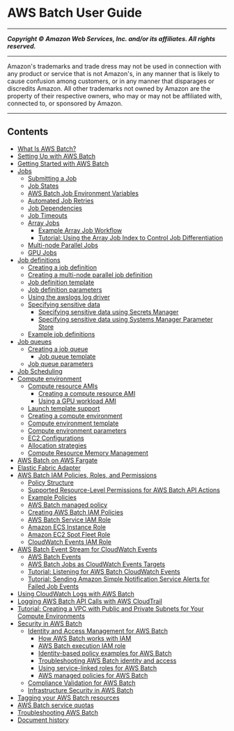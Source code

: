 # AWS Batch User Guide

-----
*****Copyright &copy;  Amazon Web Services, Inc. and/or its affiliates. All rights reserved.*****

-----
Amazon's trademarks and trade dress may not be used in 
     connection with any product or service that is not Amazon's, 
     in any manner that is likely to cause confusion among customers, 
     or in any manner that disparages or discredits Amazon. All other 
     trademarks not owned by Amazon are the property of their respective
     owners, who may or may not be affiliated with, connected to, or 
     sponsored by Amazon.

-----
## Contents
+ [What Is AWS Batch?](what-is-batch.md)
+ [Setting Up with AWS Batch](get-set-up-for-aws-batch.md)
+ [Getting Started with AWS Batch](Batch_GetStarted.md)
+ [Jobs](jobs.md)
   + [Submitting a Job](submit_job.md)
   + [Job States](job_states.md)
   + [AWS Batch Job Environment Variables](job_env_vars.md)
   + [Automated Job Retries](job_retries.md)
   + [Job Dependencies](job_dependencies.md)
   + [Job Timeouts](job_timeouts.md)
   + [Array Jobs](array_jobs.md)
      + [Example Array Job Workflow](example_array_job.md)
      + [Tutorial: Using the Array Job Index to Control Job Differentiation](array_index_example.md)
   + [Multi-node Parallel Jobs](multi-node-parallel-jobs.md)
   + [GPU Jobs](gpu-jobs.md)
+ [Job definitions](job_definitions.md)
   + [Creating a job definition](create-job-definition.md)
   + [Creating a multi-node parallel job definition](multi-node-job-def.md)
   + [Job definition template](job-definition-template.md)
   + [Job definition parameters](job_definition_parameters.md)
   + [Using the awslogs log driver](using_awslogs.md)
   + [Specifying sensitive data](specifying-sensitive-data.md)
      + [Specifying sensitive data using Secrets Manager](specifying-sensitive-data-secrets.md)
      + [Specifying sensitive data using Systems Manager Parameter Store](specifying-sensitive-data-parameters.md)
   + [Example job definitions](example-job-definitions.md)
+ [Job queues](job_queues.md)
   + [Creating a job queue](create-job-queue.md)
      + [Job queue template](job-queue-template.md)
   + [Job queue parameters](job_queue_parameters.md)
+ [Job Scheduling](job_scheduling.md)
+ [Compute environment](compute_environments.md)
   + [Compute resource AMIs](compute_resource_AMIs.md)
      + [Creating a compute resource AMI](create-batch-ami.md)
      + [Using a GPU workload AMI](batch-gpu-ami.md)
   + [Launch template support](launch-templates.md)
   + [Creating a compute environment](create-compute-environment.md)
   + [Compute environment template](compute-environment-template.md)
   + [Compute environment parameters](compute_environment_parameters.md)
   + [EC2 Configurations](ec2-configurations.md)
   + [Allocation strategies](allocation-strategies.md)
   + [Compute Resource Memory Management](memory-management.md)
+ [AWS Batch on AWS Fargate](fargate.md)
+ [Elastic Fabric Adapter](efa.md)
+ [AWS Batch IAM Policies, Roles, and Permissions](IAM_policies.md)
   + [Policy Structure](iam-policy-structure.md)
   + [Supported Resource-Level Permissions for AWS Batch API Actions](batch-supported-iam-actions-resources.md)
   + [Example Policies](ExamplePolicies_BATCH.md)
   + [AWS Batch managed policy](batch_managed_policies.md)
   + [Creating AWS Batch IAM Policies](batch_IAM_user_policies.md)
   + [AWS Batch Service IAM Role](service_IAM_role.md)
   + [Amazon ECS Instance Role](instance_IAM_role.md)
   + [Amazon EC2 Spot Fleet Role](spot_fleet_IAM_role.md)
   + [CloudWatch Events IAM Role](CWE_IAM_role.md)
+ [AWS Batch Event Stream for CloudWatch Events](cloudwatch_event_stream.md)
   + [AWS Batch Events](batch_cwe_events.md)
   + [AWS Batch Jobs as CloudWatch Events Targets](batch-cwe-target.md)
   + [Tutorial: Listening for AWS Batch CloudWatch Events](batch_cwet.md)
   + [Tutorial: Sending Amazon Simple Notification Service Alerts for Failed Job Events](batch_sns_tutorial.md)
+ [Using CloudWatch Logs with AWS Batch](using_cloudwatch_logs.md)
+ [Logging AWS Batch API Calls with AWS CloudTrail](logging-using-cloudtrail.md)
+ [Tutorial: Creating a VPC with Public and Private Subnets for Your Compute Environments](create-public-private-vpc.md)
+ [Security in AWS Batch](security.md)
   + [Identity and Access Management for AWS Batch](security-iam.md)
      + [How AWS Batch works with IAM](security_iam_service-with-iam.md)
      + [AWS Batch execution IAM role](execution-IAM-role.md)
      + [Identity-based policy examples for AWS Batch](security_iam_id-based-policy-examples.md)
      + [Troubleshooting AWS Batch identity and access](security_iam_troubleshoot.md)
      + [Using service-linked roles for AWS Batch](using-service-linked-roles.md)
      + [AWS managed policies for AWS Batch](security-iam-awsmanpol.md)
   + [Compliance Validation for AWS Batch](compliance.md)
   + [Infrastructure Security in AWS Batch](infrastructure-security.md)
+ [Tagging your AWS Batch resources](using-tags.md)
+ [AWS Batch service quotas](service_limits.md)
+ [Troubleshooting AWS Batch](troubleshooting.md)
+ [Document history](document_history.md)
